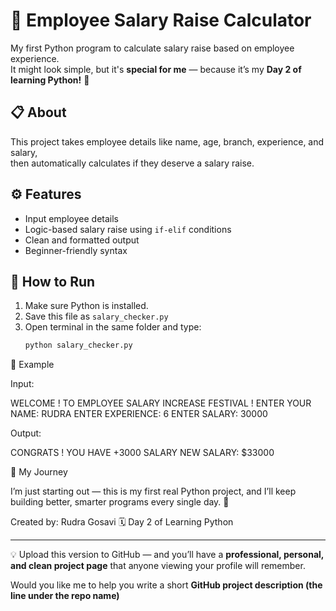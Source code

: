 
# 🧮 Employee Salary Raise Calculator  

My first Python program to calculate salary raise based on employee experience.  
It might look simple, but it's **special for me** — because it’s my **Day 2 of learning Python!** 💪  

## 📋 About
This project takes employee details like name, age, branch, experience, and salary,  
then automatically calculates if they deserve a salary raise.

## ⚙️ Features
- Input employee details  
- Logic-based salary raise using `if-elif` conditions  
- Clean and formatted output  
- Beginner-friendly syntax  

## 🚀 How to Run
1. Make sure Python is installed.  
2. Save this file as `salary_checker.py`  
3. Open terminal in the same folder and type:
   ```bash
   python salary_checker.py

🧠 Example

Input:

WELCOME ! TO EMPLOYEE SALARY INCREASE FESTIVAL !
ENTER YOUR NAME: RUDRA
ENTER EXPERIENCE: 6
ENTER SALARY: 30000


Output:

CONGRATS ! YOU HAVE +3000 SALARY
NEW SALARY: $33000

🌱 My Journey

I’m just starting out — this is my first real Python project,
and I’ll keep building better, smarter programs every single day. 🚀

Created by: Rudra Gosavi
🗓️ Day 2 of Learning Python


---

💡 Upload this version to GitHub — and you’ll have a **professional, personal, and clean project page** that anyone viewing your profile will remember.  

Would you like me to help you write a short **GitHub project description (the line under the repo name)** 
